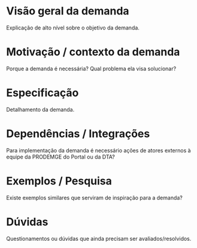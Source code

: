 # Visão geral da demanda

Explicação de alto nível sobre o objetivo da demanda.

# Motivação / contexto da demanda

Porque a demanda é necessária? Qual problema ela visa solucionar?

# Especificação

Detalhamento da demanda.

# Dependências / Integrações

Para implementação da demanda é necessário ações de atores externos à equipe da PRODEMGE do Portal ou da DTA?

# Exemplos / Pesquisa

Existe exemplos similares que serviram de inspiração para a demanda?

# Dúvidas

Questionamentos ou dúvidas que ainda precisam ser avaliados/resolvidos.

